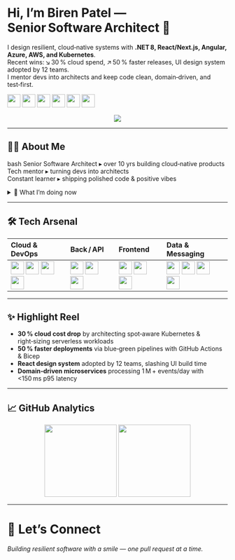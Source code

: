 # Hi, I’m **Biren Patel** — Senior Software Architect 👋  

I design resilient, cloud‑native systems with **.NET 8, React/Next.js, Angular, Azure, AWS, and Kubernetes**.  
Recent wins: ↘ 30 % cloud spend, ↗ 50 % faster releases, UI design system adopted by 12 teams.  
I mentor devs into architects and keep code clean, domain‑driven, and test‑first.  

<div align="center">
  <p align="left"> 
    <img src="https://cdn.jsdelivr.net/gh/devicons/devicon@latest/icons/dotnetcore/dotnetcore-original.svg" height="30" width="30"/>       
    <img src="https://cdn.jsdelivr.net/gh/devicons/devicon@latest/icons/react/react-original-wordmark.svg" height="30" width="30"/>
    <img src="https://cdn.jsdelivr.net/gh/devicons/devicon@latest/icons/nextjs/nextjs-original.svg" height="30" width="30"/>
    <img src="https://cdn.jsdelivr.net/gh/devicons/devicon@latest/icons/angularjs/angularjs-original.svg" height="30" width="30"/>         
    <img src="https://cdn.jsdelivr.net/gh/devicons/devicon@latest/icons/azure/azure-original.svg" height="30" width="30"/>
    <img src="https://cdn.jsdelivr.net/gh/devicons/devicon@latest/icons/amazonwebservices/amazonwebservices-original-wordmark.svg" height="30" width="30"/>     
  </p>
</div>
          
                    
<!--![Tech](https://img.shields.io/badge/.NET8-512BD4?logo=dotnet&logoColor=white) ![React](https://img.shields.io/badge/React-61DAFB?logo=react&logoColor=black) ![Angular](https://img.shields.io/badge/Angular-DD0031?logo=angular&logoColor=white) ![Azure](https://img.shields.io/badge/Azure-0078D4?logo=microsoftazure&logoColor=white) ![AWS](https://img.shields.io/badge/AWS-232F3E?logo=amazonaws&logoColor=white) -->

<!-- banner -->
<p align="center">
  <img src="https://readme-typing-svg.demolab.com?font=Fira+Code&size=28&duration=2800&pause=1200&color=00BFFF&width=700&height=70&center=true&lines=Hey%2C+I%E2%80%99m+Biren+%F0%9F%91%8B;Senior+Software+Architect;Polyglot+cloud+ninja+(.NET%2C+JS%2C+DevOps)">
</p>

---

## 🙋‍♂️ About Me
bash
Senior Software Architect ▸ over 10 yrs building cloud‑native products  
Tech mentor ▸ turning devs into architects  
Constant learner ▸ shipping polished code & positive vibes

<details>
  <summary>🚀 What I’m doing now</summary>

- ⚙️ Designing **event‑driven .NET 8** services on **Azure Container Apps** & **AWS Fargate**  
- 🧩 Rolling out **React + Next.js micro‑frontends** with **Nx** workspaces  
- 🗂️ Automating infra via **Terraform**, **Bicep**, and **GitHub Actions**  
- 🧑‍🎓 Coaching teams in clean architecture & domain‑driven design  
</details>

---    
          
## 🛠️ Tech Arsenal
          
| Cloud & DevOps | Back / API | Frontend | Data & Messaging |
| :--- | :--- | :--- | :--- |
| <img src="https://cdn.jsdelivr.net/gh/devicons/devicon@latest/icons/azure/azure-original.svg" height="30" width="30"/> <img src="https://cdn.jsdelivr.net/gh/devicons/devicon@latest/icons/amazonwebservices/amazonwebservices-original-wordmark.svg" height="30" width="30"/> <img src="https://cdn.jsdelivr.net/gh/devicons/devicon@latest/icons/kubernetes/kubernetes-original.svg" height="30" width="30"/> <img src="https://cdn.jsdelivr.net/gh/devicons/devicon@latest/icons/terraform/terraform-original.svg" height="30" width="30"/>| <img src="https://cdn.jsdelivr.net/gh/devicons/devicon@latest/icons/dotnetcore/dotnetcore-original.svg" height="30" width="30"/> <img src="https://cdn.jsdelivr.net/gh/devicons/devicon@latest/icons/csharp/csharp-original.svg" height="30" width="30"/> <img src="https://cdn.jsdelivr.net/gh/devicons/devicon@latest/icons/d3js/d3js-original.svg" height="30" width="30"/> | <img src="https://cdn.jsdelivr.net/gh/devicons/devicon@latest/icons/react/react-original-wordmark.svg" height="30" width="30"/> <img src="https://cdn.jsdelivr.net/gh/devicons/devicon@latest/icons/nextjs/nextjs-original.svg" height="30" width="30"/> <img src="https://cdn.jsdelivr.net/gh/devicons/devicon@latest/icons/angularjs/angularjs-original.svg" height="30" width="30"/>  | <img src="https://cdn.jsdelivr.net/gh/devicons/devicon@latest/icons/postgresql/postgresql-original-wordmark.svg" height="30" width="30"/> <img src="https://cdn.jsdelivr.net/gh/devicons/devicon@latest/icons/redis/redis-original-wordmark.svg" height="30" width="30"/> <img src="https://cdn.jsdelivr.net/gh/devicons/devicon@latest/icons/rabbitmq/rabbitmq-original.svg" height="30" width="30"/> <img src="https://cdn.jsdelivr.net/gh/devicons/devicon@latest/icons/mongodb/mongodb-original-wordmark.svg" height="30" width="30"/>
          

---

## ✨ Highlight Reel

- **30 % cloud cost drop** by architecting spot‑aware Kubernetes & right‑sizing serverless workloads  
- **50 % faster deployments** via blue‑green pipelines with GitHub Actions & Bicep  
- **React design system** adopted by 12 teams, slashing UI build time  
- **Domain‑driven microservices** processing 1 M + events/day with <150 ms p95 latency  

---

## 📈 GitHub Analytics
<p align="center">
  <img src="https://github-readme-stats.vercel.app/api?username=birenpatel6&theme=transparent&show_icons=true&rank_icon=default" height="165"/>
  <img src="https://github-readme-stats.vercel.app/api/top-langs/?username=birenpatel6&layout=compact&theme=transparent" height="165"/>
</p>

---

# 💌 Let’s Connect
<p align="left"><i>Building resilient software with a smile — one pull request at a time.</i></p>
